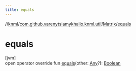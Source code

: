 ```yaml
---
title: equals
---
```

//[knml](../../../index.html)/[com.github.varenytsiamykhailo.knml.util](../index.html)/[Matrix](index.html)/[equals](equals.html)



# equals



[jvm]\
open operator override fun [equals](equals.html)(other: [Any](https://kotlinlang.org/api/latest/jvm/stdlib/kotlin/-any/index.html)?): [Boolean](https://kotlinlang.org/api/latest/jvm/stdlib/kotlin/-boolean/index.html)





